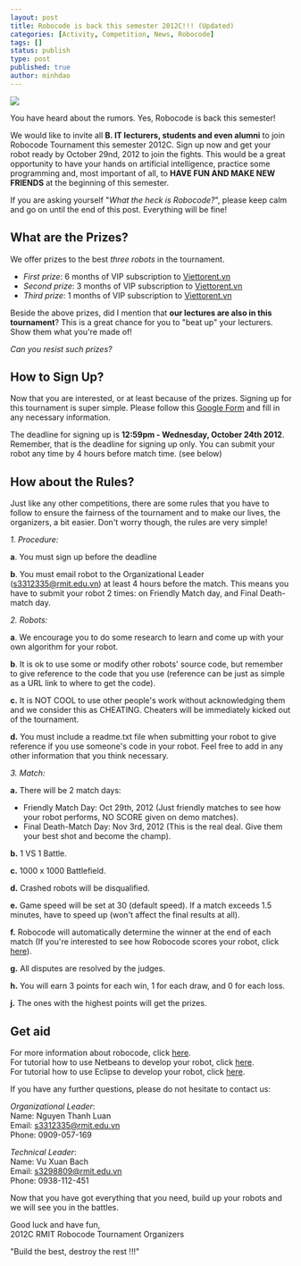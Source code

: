 ```yaml
---
layout: post
title: Robocode is back this semester 2012C!!! (Updated)
categories: [Activity, Competition, News, Robocode]
tags: []
status: publish
type: post
published: true
author: minhdao
---
```


![](https://googledrive.com/host/0B7i8MgDgsMX3aVNQMUtDbUgzYTQ/uploads/2012/10/finalRobocode-poster-web-compatible.jpg)

You have heard about the rumors. Yes, Robocode is back this semester!

We
would like to invite all **B. IT lecturers, students and even alumni**
to join Robocode Tournament this semester 2012C. Sign up now and get
your robot ready by October 29nd, 2012 to join the fights. This would be
a great opportunity to have your hands on artificial intelligence,
practice some programming and, most important of all, to **HAVE FUN AND
MAKE NEW FRIENDS** at the beginning of this semester.

If you are asking
yourself "*What the heck is Robocode?*", please keep calm and go on
until the end of this post. Everything will be fine!

## What are the Prizes?

We offer prizes to the best *three robots* in the tournament.

-   *First prize*: 6 months of VIP subscription to
    [Viettorent.vn](http://viettorrent.vn/ "Viettorrent.vn")
-   *Second prize*: 3 months of VIP subscription
    to [Viettorent.vn](http://viettorrent.vn/ "Viettorrent.vn")
-   *Third prize*: 1 months of VIP subscription
    to [Viettorent.vn](http://viettorrent.vn/ "Viettorrent.vn")

Beside the above prizes, did I mention that
**our lectures are also in this tournament**? This is a great chance for you to
"beat up" your
lecturers. Show them what you're made of!

*Can you resist such prizes?*

## How to Sign Up?

Now that you are interested, or at least because of
the prizes. Signing up for this tournament is super simple. Please
follow this
[Google Form](https://docs.google.com/spreadsheet/viewform?formkey=dFlzWDlCTzZEVVJEZU5Kb0RWTzV3Qnc6MQ)
and
fill in any necessary information.

The deadline for signing up is
**12:59pm - Wednesday, October 24th 2012**. Remember, that is the
deadline for signing up only. You can submit your robot any time by 4
hours before match time. (see below)

## How about the Rules?

Just
like any other competitions, there are some rules that you have to
follow to ensure the fairness of the tournament and to make our lives,
the organizers, a bit easier. Don't worry though, the rules are very
simple!

*1. Procedure:*

**a**. You must sign up before the deadline

**b**. You must email robot to the Organizational Leader
(s3312335@rmit.edu.vn) at least 4 hours before the match. This means you
have to submit your robot 2 times: on Friendly Match day, and Final
Death-match day.

*2. Robots:*

**a**. We encourage you to do some research to learn and come up with
your own algorithm for your robot.

**b**. It is ok to use some or modify other robots' source code, but
remember to give reference to the code that you use (reference can be
just as simple as a URL link to where to get the code).

**c.** It is NOT COOL to use other people's work without acknowledging
them and we consider this as CHEATING. Cheaters will be immediately
kicked out of the tournament.

**d.** You must include a readme.txt file when submitting your robot to
give reference if you use someone's code in your robot. Feel free to add
in any other information that you think necessary.

*3. Match:*

**a.** There will be 2 match days:

-   Friendly Match Day: Oct 29th, 2012 (Just friendly matches to see how
    your robot performs, NO SCORE given on demo matches).
-   Final Death-Match Day: Nov 3rd, 2012 (This is the real deal. Give
    them your best shot and become the champ).

**b.** 1 VS 1 Battle.

**c.** 1000 x 1000 Battlefield.

**d.** Crashed robots will be disqualified.

**e.** Game speed will be set at 30 (default speed). If a match exceeds
1.5 minutes, have to speed up (won't affect the final results at all).

**f.** Robocode will automatically determine the winner at the end of
each match (If you're interested to see how Robocode scores your robot,
click [here](http://robowiki.net/wiki/Robocode/Scoring)).

**g.** All disputes are resolved by the judges.

**h.** You will earn 3 points for each win, 1 for each draw, and 0 for
each loss.

**j.** The ones with the highest points will get the prizes.

## Get aid
For more information about robocode,
click [here](http://robowiki.net/wiki/Robocode).  
For tutorial how to use
Netbeans to develop your robot,
click [here](http://robowiki.net/wiki/Robocode/NetBeans/Configure).  
For
tutorial how to use Eclipse to develop your robot,
click [here](http://robowiki.net/wiki/Robocode/Eclipse/Create_a_Project).

If you have any further questions, please do not hesitate to contact us:

*Organizational Leader*:  
Name: Nguyen Thanh Luan  
Email: s3312335@rmit.edu.vn  
Phone: 0909-057-169

*Technical Leader*:  
Name: Vu Xuan Bach  
Email: s3298809@rmit.edu.vn  
Phone: 0938-112-451

Now that you
have got everything that you need, build up your robots and we will see
you in the battles.

Good luck and have fun,  
2012C RMIT Robocode Tournament Organizers

"Build the best, destroy the rest !!!"
